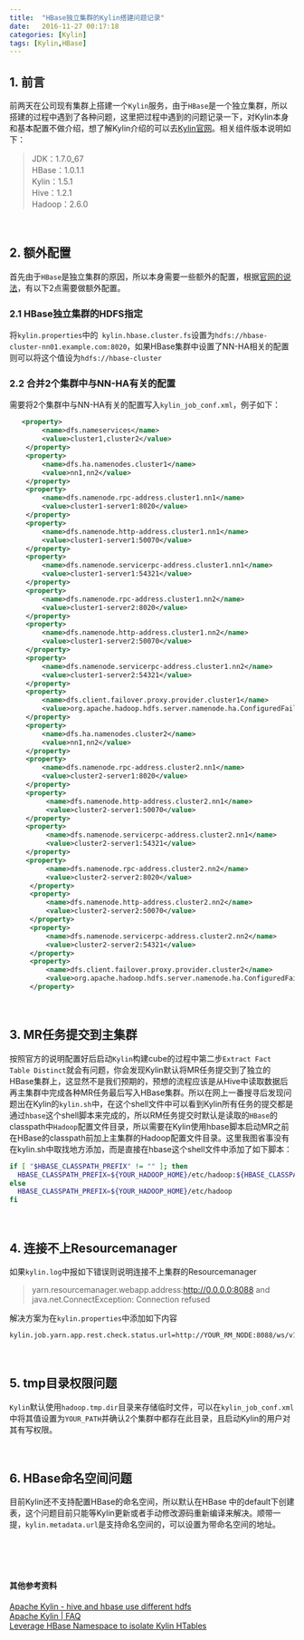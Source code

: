 ```yaml
---
title:  "HBase独立集群的Kylin搭建问题记录"
date:   2016-11-27 00:17:18
categories: [Kylin]
tags: [Kylin,HBase]
---
```


## 1. 前言
前两天在公司现有集群上搭建一个`Kylin`服务，由于`HBase`是一个独立集群，所以搭建的过程中遇到了各种问题，这里把过程中遇到的问题记录一下，对Kylin本身和基本配置不做介绍，想了解Kylin介绍的可以去[Kylin官网][url1]。相关组件版本说明如下：

>JDK：1.7.0_67  
>HBase：1.0.1.1  
>Kylin：1.5.1  
>Hive：1.2.1  
>Hadoop：2.6.0  

<br/>

## 2. 额外配置
首先由于`HBase`是独立集群的原因，所以本身需要一些额外的配置，根据[官网的说法][url2]，有以下2点需要做额外配置。

### 2.1 HBase独立集群的HDFS指定
将`kylin.properties`中的` kylin.hbase.cluster.fs`设置为`hdfs://hbase-cluster-nn01.example.com:8020`，如果HBase集群中设置了NN-HA相关的配置则可以将这个值设为`hdfs://hbase-cluster`

### 2.2 合并2个集群中与NN-HA有关的配置
需要将2个集群中与NN-HA有关的配置写入`kylin_job_conf.xml`，例子如下：

```xml
   <property>
        <name>dfs.nameservices</name>
        <value>cluster1,cluster2</value>
    </property>
    <property>
        <name>dfs.ha.namenodes.cluster1</name>
        <value>nn1,nn2</value>
    </property>
    <property>
        <name>dfs.namenode.rpc-address.cluster1.nn1</name>
        <value>cluster1-server1:8020</value>
    </property>
    <property>
        <name>dfs.namenode.http-address.cluster1.nn1</name>
        <value>cluster1-server1:50070</value>
    </property>
    <property>
        <name>dfs.namenode.servicerpc-address.cluster1.nn1</name>
        <value>cluster1-server1:54321</value>
    </property>
    <property>
        <name>dfs.namenode.rpc-address.cluster1.nn2</name>
        <value>cluster1-server2:8020</value>
    </property>
    <property>
        <name>dfs.namenode.http-address.cluster1.nn2</name>
        <value>cluster1-server2:50070</value>
    </property>
    <property>
        <name>dfs.namenode.servicerpc-address.cluster1.nn2</name>
        <value>cluster1-server2:54321</value>
    </property>
    <property>
        <name>dfs.client.failover.proxy.provider.cluster1</name>
        <value>org.apache.hadoop.hdfs.server.namenode.ha.ConfiguredFailoverProxyProvider</value>
    </property>
    <property>
        <name>dfs.ha.namenodes.cluster2</name>
        <value>nn1,nn2</value>
    </property>
    <property>
        <name>dfs.namenode.rpc-address.cluster2.nn1</name>
        <value>cluster2-server1:8020</value>
    </property>
    <property>
         <name>dfs.namenode.http-address.cluster2.nn1</name>
         <value>cluster2-server1:50070</value>
    </property>
    <property>
         <name>dfs.namenode.servicerpc-address.cluster2.nn1</name>
         <value>cluster2-server1:54321</value>
    </property>
    <property>
         <name>dfs.namenode.rpc-address.cluster2.nn2</name>
         <value>cluster2-server2:8020</value>
     </property>
     <property>
         <name>dfs.namenode.http-address.cluster2.nn2</name>
         <value>cluster2-server2:50070</value>
     </property>
     <property>
         <name>dfs.namenode.servicerpc-address.cluster2.nn2</name>
         <value>cluster2-server2:54321</value>
     </property>
     <property>
         <name>dfs.client.failover.proxy.provider.cluster2</name>
         <value>org.apache.hadoop.hdfs.server.namenode.ha.ConfiguredFailoverProxyProvider</value>
     </property>
```
<br/>

## 3. MR任务提交到主集群
按照官方的说明配置好后启动`Kylin`构建cube的过程中第二步` Extract Fact Table Distinct `就会有问题，你会发现Kylin默认将MR任务提交到了独立的HBase集群上，这显然不是我们预期的，预想的流程应该是从Hive中读取数据后再主集群中完成各种MR任务最后写入HBase集群。所以在网上一番搜寻后发现问题出在Kylin的`kylin.sh`中，在这个shell文件中可以看到Kylin所有任务的提交都是通过`hbase`这个shell脚本来完成的，所以RM任务提交时默认是读取的`HBase`的classpath中`Hadoop`配置文件目录，所以需要在Kylin使用hbase脚本启动MR之前在HBase的classpath前加上主集群的Hadoop配置文件目录。这里我图省事没有在kylin.sh中取找地方添加，而是直接在hbase这个shell文件中添加了如下脚本：

```bash
if [ "$HBASE_CLASSPATH_PREFIX" != "" ]; then
  HBASE_CLASSPATH_PREFIX=${YOUR_HADOOP_HOME}/etc/hadoop:${HBASE_CLASSPATH_PREFIX}
else
  HBASE_CLASSPATH_PREFIX=${YOUR_HADOOP_HOME}/etc/hadoop
fi
```
<br/>

## 4. 连接不上Resourcemanager
如果`kylin.log`中报如下错误则说明连接不上集群的Resourcemanager

>yarn.resourcemanager.webapp.address:http://0.0.0.0:8088 and java.net.ConnectException: Connection refused

解决方案为在`kylin.properties`中添加如下内容

```xml
kylin.job.yarn.app.rest.check.status.url=http://YOUR_RM_NODE:8088/ws/v1/cluster/apps/${job_id}?anonymous=true
```
<br/>

## 5. tmp目录权限问题
`Kylin`默认使用`hadoop.tmp.dir`目录来存储临时文件，可以在`kylin_job_conf.xml`中将其值设置为`YOUR_PATH`并确认2个集群中都存在此目录，且启动Kylin的用户对其有写权限。

<br/>

## 6. HBase命名空间问题
目前Kylin还不支持配置HBase的命名空间，所以默认在HBase
中的default下创建表，这个问题目前只能等Kylin更新或者手动修改源码重新编译来解决。顺带一提，`kylin.metadata.url`是支持命名空间的，可以设置为带命名空间的地址。
<br/>
<br/>
<br/>
<br/>
<br/>

#### 其他参考资料

[Apache Kylin - hive and hbase use different hdfs](http://apache-kylin.74782.x6.nabble.com/hive-and-hbase-use-different-hdfs-td1922.html)  
[Apache Kylin | FAQ](http://kylin.apache.org/docs15/gettingstarted/faq.html)  
[Leverage HBase Namespace to isolate Kylin HTables](https://issues.apache.org/jira/browse/KYLIN-224)  

[url1]:http://kylin.apache.org/
[url2]:http://kylin.apache.org/blog/2016/06/10/standalone-hbase-cluster/